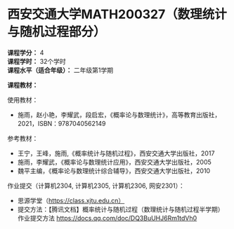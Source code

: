 # 西安交通大学MATH200327（数理统计与随机过程部分）

**课程学分：** 4<br>
**课程学时：** 32个学时<br>
**课程水平（适合年级）：** 二年级第1学期<br>

**课程教材：**

使用教材：<br>
- 施雨，赵小艳，李耀武，段启宏，《概率论与数理统计》，高等教育出版社，2021，ISBN：9787040562149

参考教材：<br>
- 王宁，王峰，施雨,《概率统计与随机过程》，西安交通大学出版社，2017
- 施雨，李耀武，《概率论与数理统计应用》，西安交通大学出版社，2005
- 魏平主编，《概率论与数理统计综合辅导》，西安交通大学出版社，2010

作业提交（计算机2304, 计算机2305, 计算机2306, 网安2301）：
- 思源学堂（https://class.xjtu.edu.cn）
- 提交方法：【腾讯文档】概率统计与随机过程（数理统计与随机过程半学期）作业提交方法 https://docs.qq.com/doc/DQ3BuUHJ6Rm1tdVh0